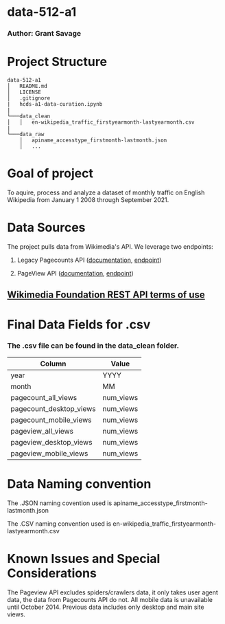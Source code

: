 # data-512-a1

### Author: Grant Savage

# Project Structure

```
data-512-a1
│   README.md
│   LICENSE
│   .gitignore
|   hcds-a1-data-curation.ipynb
|
└───data_clean
│   │   en-wikipedia_traffic_firstyearmonth-lastyearmonth.csv
|
└───data_raw
    │   apiname_accesstype_firstmonth-lastmonth.json
    │   ...
```


# Goal of project
To aquire, process and analyze a dataset of monthly traffic on English Wikipedia from January 1 2008 through September 2021.

# Data Sources

The project pulls data from Wikimedia's API. We leverage two endpoints:
1.  Legacy Pagecounts API ([documentation]( https://wikitech.wikimedia.org/wiki/Analytics/AQS/Legacy_Pagecounts), [endpoint](https://wikimedia.org/api/rest_v1/#/Pagecounts_data_(legacy)/get_metrics_legacy_pagecounts_aggregate_project_access_site_granularity_start_end))

2. PageView API ([documentation](https://wikitech.wikimedia.org/wiki/Analytics/AQS/Pageviews), [endpoint](https://wikimedia.org/api/rest_v1/#/Pageviews_data/get_metrics_pageviews_aggregate_project_access_agent_granularity_start_end))


## [Wikimedia Foundation REST API terms of use](https://www.mediawiki.org/wiki/Wikimedia_REST_API#Terms_and_conditions)


# Final Data Fields for .csv 
### The .csv file can be found in the data_clean folder.

|Column                  | Value     |
|------------------------|-------    |
|year 	                 | YYYY      |
|month 	                 | MM        |
|pagecount_all_views     | num_views |
|pagecount_desktop_views | num_views |
|pagecount_mobile_views  | num_views |
|pageview_all_views      | num_views |
|pageview_desktop_views  | num_views |
|pageview_mobile_views 	 | num_views |


# Data Naming convention

The .JSON naming covention used is apiname_accesstype_firstmonth-lastmonth.json

The .CSV naming convention used is en-wikipedia_traffic_firstyearmonth-lastyearmonth.csv

# Known Issues and Special Considerations

The Pageview API excludes spiders/crawlers data, it only takes user agent data, the data from Pagecounts API do not.
All mobile data is unavailable until October 2014. Previous data includes only desktop and main site views.